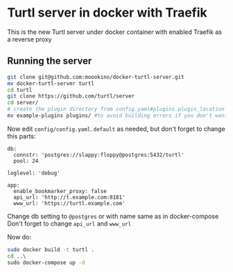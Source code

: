 # Turtl server in docker with Traefik

This is the new Turtl server under docker container with enabled Traefik as a reverse proxy

## Running the server

```sh
git clone git@github.com:moookino/docker-turtl-server.git
mv docker-turtl-server turtl
cd turtl
git clone https://github.com/turtl/server
cd server/
# create the plugin directory from config.yaml#plugins.plugin_location
mv example-plugins plugins/ #to avoid building errors if you don't want to use plugins
```

Now edit `config/config.yaml.default` as needed, but don't forget to change this parts:

```
db:
  connstr: 'postgres://slappy:floppy@postgres:5432/turtl'
  pool: 24

loglevel: 'debug'

app:
  enable_bookmarker_proxy: false
  api_url: 'http://t.example.com:8181'
  www_url: 'https://turtl.example.com'
```

Change db setting to `@postgres` or with name same as in docker-compose
Don't forget to change `api_url` and `www_url`

Now do:

```sh
sudo docker build -t turtl .
cd ..\
sudo docker-compose up -d
```
